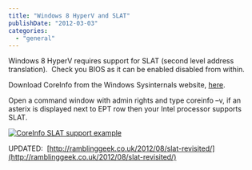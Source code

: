 ```yaml
---
title: "Windows 8 HyperV and SLAT"
publishDate: "2012-03-03"
categories: 
  - "general"
---
```


Windows 8 HyperV requires support for SLAT (second level address translation).  Check you BIOS as it can be enabled disabled from within.

Download CoreInfo from the Windows Sysinternals website, [here](http://technet.microsoft.com/en-us/sysinternals/cc835722).

Open a command window with admin rights and type coreinfo –v, if an asterix is displayed next to EPT row then your Intel processor supports SLAT.

 [![CoreInfo SLAT support example](http://ramblinggeek.co.uk/wp-content/uploads/2012/03/CoreInfo-SLAT-support-example_thumb.jpg "CoreInfo SLAT support example")](http://ramblinggeek.co.uk/wp-content/uploads/2012/03/CoreInfo-SLAT-support-example.jpg) 

UPDATED:  [http://ramblinggeek.co.uk/2012/08/slat-revisited/](http://ramblinggeek.co.uk/2012/08/slat-revisited/)
